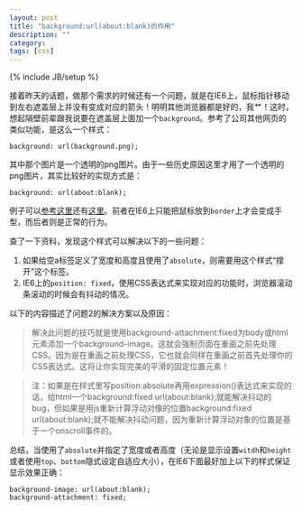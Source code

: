 ```yaml
---
layout: post
title: "background:url(about:blank)的作用"
description: ""
category: 
tags: [css]
---
```

{% include JB/setup %}

接着昨天的话题，做那个需求的时候还有一个问题，就是在IE6上，鼠标指针移动到左右遮盖层上并没有变成对应的箭头！明明其他浏览器都是好的，我艹！这时，想起隔壁前辈跟我说要在遮盖层上面加一个`background`。参考了公司其他网页的类似功能，是这么一个样式：

    background: url(background.png);

其中那个图片是一个透明的png图片。由于一些历史原因这里才用了一个透明的png图片，其实比较好的实现方式是：

    background: url(about:blank);

例子可以[参考这里](http://jsfiddle.net/6yS7G/1/show/)还有[这里](http://jsfiddle.net/g7gvq/1/show/)。前者在IE6上只能把鼠标放到`border`上才会变成手型，而后者则是正常的行为。

查了一下资料，发现这个样式可以解决以下的一些问题：

1. 如果给空a标签定义了宽度和高度且使用了`absolute`，则需要用这个样式“撑开”这个标签。
2. IE6上的`position: fixed`，使用CSS表达式来实现对应的功能时，浏览器滚动条滚动的时候会有抖动的情况。

以下的内容描述了问题2的解决方案以及原因：

> 解决此问题的技巧就是使用background-attachment:fixed为body或html元素添加一个background-image。这就会强制页面在重画之前先处理CSS。因为是在重画之前处理CSS，它也就会同样在重画之前首先处理你的CSS表达式。这将让你实现完美的平滑的固定位置元素！

> 注：如果是在样式里写position:absolute再用expression()表达式来实现的话，给html一个background:fixed url(about:blank);就能解决抖动的bug，但如果是用js重新计算浮动对像的位置background:fixed url(about:blank);就不能解决抖动问题，因为重新计算浮动对象的位置是基于一个onscroll事件的。

总结，当使用了`absolute`并指定了宽度或者高度（无论是显示设置`witdh`和`height`或者使用`top`、`bottom`隐式设定自适应大小），在IE6下面最好加上以下的样式保证显示效果正确：

    background-image: url(about:blank);
    background-attachment: fixed;
